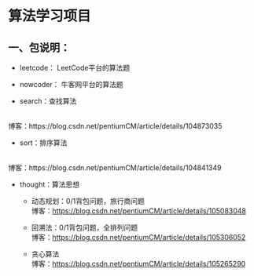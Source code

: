 # 算法学习项目
## 一、包说明：
+ leetcode：
LeetCode平台的算法题

+ nowcoder：
牛客网平台的算法题

+ search：查找算法
<br>
博客：https://blog.csdn.net/pentiumCM/article/details/104873035

+ sort：排序算法
<br>
博客：https://blog.csdn.net/pentiumCM/article/details/104841349

+ thought：算法思想
    + 动态规划：0/1背包问题，旅行商问题
        <br>
        博客：https://blog.csdn.net/pentiumCM/article/details/105083048
    
    + 回溯法：0/1背包问题，全排列问题
        <br>
        博客：https://blog.csdn.net/pentiumCM/article/details/105306052
    
    + 贪心算法
        <br>
        博客：https://blog.csdn.net/pentiumCM/article/details/105265290
